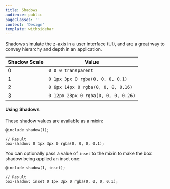 ```yaml
---
title: Shadows
audience: public
pageClasses: ''
context: 'Design'
template: withsidebar
---
```


Shadows simulate the z-axis in a user interface (UI), and are a great way to convey hierarchy and depth in an application.


Shadow Scale | Value
------------ | -----
0            | `0 0 0 transparent`
1            | `0 1px 3px 0 rgba(0, 0, 0, 0.1)`
2            | `0 6px 14px 0 rgba(0, 0, 0, 0.16)`
3            | `0 12px 28px 0 rgba(0, 0, 0, 0.26)`


<Swatch property="box-shadow" label="0" value="0 0 0 transparent">
<Swatch property="box-shadow" label="1" value="0 1px 3px 0 rgba(0, 0, 0, 0.1)">
<Swatch property="box-shadow" label="2" value="0 6px 14px 0 rgba(0, 0, 0, 0.16)">
<Swatch property="box-shadow" label="3" value="0 12px 28px 0 rgba(0, 0, 0, 0.26)">


#### Using Shadows

These shadow values are available as a mixin:

```
@include shadow(1);

// Result
box-shadow: 0 1px 3px 0 rgba(0, 0, 0, 0.1);
```

You can optionally pass a value of `inset` to the mixin to make the box shadow being applied an inset one:

```
@include shadow(1, inset);

// Result
box-shadow: inset 0 1px 3px 0 rgba(0, 0, 0, 0.1);
```
